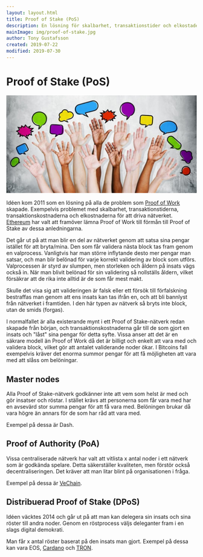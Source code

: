 ```yaml
---
layout: layout.html
title: Proof of Stake (PoS)
description: En lösning för skalbarhet, transaktionstider och elkostader som Proof of Work är betyngat med. Här röstas i stället en validerande nod fram baserat på slump, insats och insatsens ålder.
mainImage: img/proof-of-stake.jpg
author: Tony Gustafsson
created: 2019-07-22
modified: 2019-07-30
---
```


# Proof of Stake (PoS)

![Proof of Stake](../img/proof-of-stake.jpg 'Proof of Stake')

Idéen kom 2011 som en lösning på alla de problem som [Proof of Work](/tekniker/proof-of-work.html) skapade. Exempelvis problemet med skalbarhet, transaktionstiderna, transaktionskostnaderna och elkostnaderna för att driva nätverket. [Ethereum](/kryptovalutor/ethereum.html) har valt att framöver lämna Proof of Work till förmån till Proof of Stake av dessa anledningarna.

Det går ut på att man blir en del av nätverket genom att satsa sina pengar istället för att bryta/mina. Den som får validera nästa block tas fram genom en valprocess. Vanligtvis har man större inflytande desto mer pengar man satsar, och man blir belönad för varje korrekt validering av block som utförs. Valprocessen är styrd av slumpen, men storleken och åldern på insats vägs också in. När man blivit belönad för sin validering så nollställs åldern, vilket försäkrar att de rika inte alltid är de som får mest makt.

Skulle det visa sig att valideringen är falsk eller ett försök till förfalskning bestraffas man genom att ens insats kan tas ifrån en, och att bli bannlyst från nätverket i framtiden. I den här typen av nätverk så bryts inte block, utan de smids (forgas).

I normalfallet är alla existerande mynt i ett Proof of Stake-nätverk redan skapade från början, och transaktionskostnaderna går till de som gjort en insats och "låst" sina pengar för detta syfte. Vissa anser att det är en säkrare modell än Proof of Work då det är billigt och enkelt att vara med och validera block, vilket gör att antalet validerande noder ökar. I Bitcoins fall exempelvis kräver det enorma summor pengar för att få möjligheten att vara med att slåss om belöningar.

## Master nodes

Alla Proof of Stake-nätverk godkänner inte att vem som helst är med och gör insatser och röstar. I stället krävs att personerna som får vara med har en avsevärd stor summa pengar för att få vara med. Belöningen brukar då vara högre än annars för de som har råd att vara med.

Exempel på dessa är Dash.

## Proof of Authority (PoA)

Vissa centraliserade nätverk har valt att vitlista x antal noder i ett nätverk som är godkända spelare. Detta säkerställer kvaliteten, men förstör också decentraliseringen. Det kräver att man litar blint på organisationen i fråga.

Exempel på dessa är [VeChain](/kryptovalutor/vechain.html).

## Distribuerad Proof of Stake (DPoS)

Idéen väcktes 2014 och går ut på att man kan delegera sin insats och sina röster till andra noder. Genom en röstprocess väljs deleganter fram i en slags digital demokrati.

Man får x antal röster baserat på den insats man gjort. Exempel på dessa kan vara EOS, [Cardano](/kryptovalutor/cardano.html) och [TRON](/kryptovalutor/tron.html).
